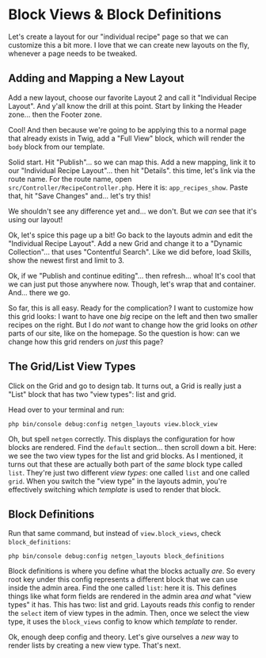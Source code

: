 # Block Views & Block Definitions

Let's create a layout for our "individual recipe" page so that we can customize
this a bit more. I love that we can create new layouts on the fly, whenever
a page needs to be tweaked.

## Adding and Mapping a New Layout

Add a new layout, choose our favorite Layout 2 and call it "Individual
Recipe Layout". And y'all know the drill at this point. Start by linking the
Header zone... then the Footer zone.

Cool! And then because we're going to be applying this to a normal page that
already exists in Twig, add a "Full View" block, which will render the `body`
block from our template.

Solid start. Hit "Publish"... so we can map this. Add a new mapping, link it to our
"Individual Recipe Layout"... then hit "Details". this time, let's link via the
route name. For the route name, open `src/Controller/RecipeController.php`. Here
it is: `app_recipes_show`. Paste that, hit "Save Changes" and... let's try this!

We shouldn't see any difference yet and... we don't. But we *can* see that it's
using our layout!

Ok, let's spice this page up a bit! Go back to the layouts admin and edit the
"Individual Recipe Layout". Add a new  Grid and change it to a "Dynamic Collection"...
that uses "Contentful Search". Like we did before, load Skills, show the newest
first and limit to 3.

Ok, if we "Publish and continue editing"... then refresh... whoa! It's cool that
we can just put those anywhere now. Though, let's wrap that and container. And...
there we go.

So far, this is all easy. Ready for the complication? I want to customize how this
grid looks: I want to have one *big* recipe on the left and then two smaller recipes
on the right. But I do *not* want to change how the grid looks on *other* parts of
our site, like on the homepage. So the question is how: can we change how this grid
renders on *just* this page?

## The Grid/List View Types

Click on the Grid and go to design tab. It turns out, a Grid is really just a
"List" block that has two "view types": list and grid.

Head over to your terminal and run:

```terminal
php bin/console debug:config netgen_layouts view.block_view
```

Oh, but spell `netgen` correctly. This displays the configuration for how blocks
are rendered. Find the `default` section... then scroll down a bit. Here: we
see the two view types for the list and grid blocks. As I mentioned, it turns out
that these are actually both part of the *same* block type called `list`. They're
just two different *view types*: one called `list` and one called `grid`. When
you switch the "view type" in the layouts admin, you're effectively switching
which *template* is used to render that block.

## Block Definitions

Run that same command, but instead of `view.block_views`, check `block_definitions`:

```terminal-silent
php bin/console debug:config netgen_layouts block_definitions
```

Block definitions is where you define what the blocks actually *are*. So every root
key under this config represents a different block that we can use inside the admin
area. Find the one called `list`: here it is. This defines things like what form
fields are rendered in the admin area *and* what "view types" it has. This has
two: list and grid. Layouts reads *this* config to render the `select` item
of view types in the admin. Then, once we select the view type, it uses the
`block_views` config to know which *template* to render.

Ok, enough deep config and theory. Let's give ourselves a *new* way to render
lists by creating a new view type. That's next.
